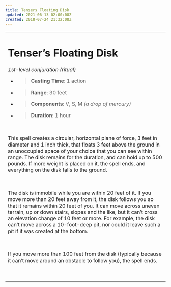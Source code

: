 ```yaml
---
title: Tensers Floating Disk
updated: 2021-06-13 02:00:08Z
created: 2018-07-24 21:32:08Z
---
```


<table><tbody><tr class="odd"><td><h1 id="tensers-floating-disk"><strong>Tenser’s Floating Disk</strong></h1><p><em>1st-level conjuration (ritual)</em></p><ul><li><blockquote><p><strong>Casting Time</strong>: 1 action</p></blockquote></li><li><blockquote><p><strong>Range</strong>: 30 feet</p></blockquote></li><li><blockquote><p><strong>Components</strong>: V, S, M <em>(a drop of mercury)</em></p></blockquote></li><li><blockquote><p><strong>Duration</strong>: 1 hour</p></blockquote></li></ul><p> </p><p>This spell creates a circular, horizontal plane of force, 3 feet in diameter and 1 inch thick, that floats 3 feet above the ground in an unoccupied space of your choice that you can see within range. The disk remains for the duration, and can hold up to 500 pounds. If more weight is placed on it, the spell ends, and everything on the disk falls to the ground.</p><p> </p><p>The disk is immobile while you are within 20 feet of it. If you move more than 20 feet away from it, the disk follows you so that it remains within 20 feet of you. It can move across uneven terrain, up or down stairs, slopes and the like, but it can’t cross an elevation change of 10 feet or more. For example, the disk can’t move across a 10-foot-deep pit, nor could it leave such a pit if it was created at the bottom.</p><p> </p><p>If you move more than 100 feet from the disk (typically because it can’t move around an obstacle to follow you), the spell ends.</p><p> </p></td></tr></tbody></table>